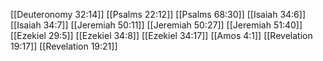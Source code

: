 [[Deuteronomy 32:14]]
[[Psalms 22:12]]
[[Psalms 68:30]]
[[Isaiah 34:6]]
[[Isaiah 34:7]]
[[Jeremiah 50:11]]
[[Jeremiah 50:27]]
[[Jeremiah 51:40]]
[[Ezekiel 29:5]]
[[Ezekiel 34:8]]
[[Ezekiel 34:17]]
[[Amos 4:1]]
[[Revelation 19:17]]
[[Revelation 19:21]]
